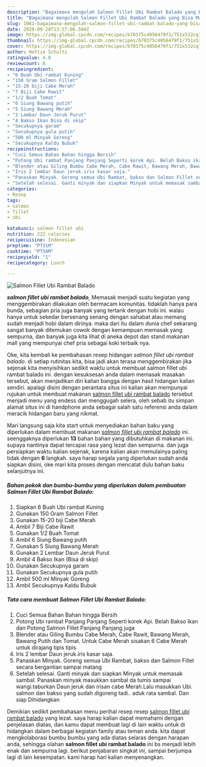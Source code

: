 ```yaml
---
description: "Bagaimana mengolah Salmon Fillet Ubi Rambat Balado yang Bisa Manjain Lidah"
title: "Bagaimana mengolah Salmon Fillet Ubi Rambat Balado yang Bisa Manjain Lidah"
slug: 1061-bagaimana-mengolah-salmon-fillet-ubi-rambat-balado-yang-bisa-manjain-lidah
date: 2020-09-28T13:57:06.504Z
image: https://img-global.cpcdn.com/recipes/b70375c4056479f1/751x532cq70/salmon-fillet-ubi-rambat-balado-foto-resep-utama.jpg
thumbnail: https://img-global.cpcdn.com/recipes/b70375c4056479f1/751x532cq70/salmon-fillet-ubi-rambat-balado-foto-resep-utama.jpg
cover: https://img-global.cpcdn.com/recipes/b70375c4056479f1/751x532cq70/salmon-fillet-ubi-rambat-balado-foto-resep-utama.jpg
author: Hettie Schultz
ratingvalue: 4.8
reviewcount: 8
recipeingredient:
- "6 Buah Ubi rambat Kuning"
- "150 Gram Salmon Fillet"
- "15-20 biji Cabe Merah"
- "7 Biji Cabe Rawit"
- "1/2 Buah Tomat"
- "6 Siung Bawang putih"
- "5 Siung Bawang Merah"
- "2 Lembar Daun Jeruk Purut"
- "4 Bakso Ikan Bisa di skip"
- "Secukupnya garam"
- "Secukupnya gula putih"
- "500 ml Minyak Goreng"
- "Secukupnya Kaldu Bubuk"
recipeinstructions:
- "Cuci Semua Bahan Bahan hingga Bersih"
- "Potong Ubi rambat Panjang Panjang Seperti korek Api. Belah Bakso ikan dan Potong Salmon Fillet Panjang Panjang juga"
- "Blender atau Giling Bumbu Cabe Merah, Cabe Rawit, Bawang Merah, Bawang Putih dan Tomat. Untuk Cabe Merah sisakan 6 Cabe Merah untuk dirajang tipis tipis."
- "Iris 2 lembar Daun jeruk.iris kasar saja."
- "Panaskan Minyak. Goreng semua Ubi Rambat, bakso dan Salmon Fillet secara bergantian sampai matang"
- "Setelah selesai. Ganti minyak dan siapkan Minyak untuk memasak sambal. Panaskan minyak masukkan sambal da tumis sampai wangi.taburkan Daun jeruk dan irisan cabe Merah.Lalu masukkan Ubi. salmon dan bakso yang sudah digoreng tadi.. aduk rata sambal. Dan siap Dihidangkan"
categories:
- Resep
tags:
- salmon
- fillet
- ubi

katakunci: salmon fillet ubi 
nutrition: 222 calories
recipecuisine: Indonesian
preptime: "PT31M"
cooktime: "PT58M"
recipeyield: "1"
recipecategory: Lunch

---
```



![Salmon Fillet Ubi Rambat Balado](https://img-global.cpcdn.com/recipes/b70375c4056479f1/751x532cq70/salmon-fillet-ubi-rambat-balado-foto-resep-utama.jpg)

<b><i>salmon fillet ubi rambat balado</i></b>, Memasak menjadi suatu kegiatan yang menggembirakan dilakukan oleh bermacam komunitas. tidaklah hanya para bunda, sebagian pria juga banyak yang tertarik dengan hobi ini. walau hanya untuk sekedar bersenang senang dengan sahabat atau memang sudah menjadi hobi dalam dirinya. maka dari itu dalam dunia chef sekarang sangat banyak ditemukan cowok dengan kemampuan memasak yang sempurna, dan banyak juga kita lihat di aneka depot dan stand makanan mall yang mempunyai chef pria sebagai koki terbaik nya.



Oke, kita kembali ke pembahasan resep hidangan <i>salmon fillet ubi rambat balado</i>. di setiap rutinitas kita, bisa jadi akan terasa menggembirakan jika sejenak kita menyisihkan sedikit waktu untuk membuat salmon fillet ubi rambat balado ini. dengan kesuksesan anda dalam memasak masakan tersebut, akan menjadikan diri kalian bangga dengan hasil hidangan kalian sendiri. apalagi disini dengan perantara situs ini kalian akan mempunyai rujukan untuk membuat makanan <u>salmon fillet ubi rambat balado</u> tersebut menjadi menu yang endess dan menggugah selera, oleh sebab itu simpan alamat situs ini di handphone anda sebagai salah satu referensi anda dalam meracik hidangan baru yang nikmat.


Mari langsung saja kita start untuk menyediakan bahan baku yang diperlukan dalam membuat makanan <u><i>salmon fillet ubi rambat balado</i></u> ini. seenggaknya diperlukan <b>13</b> bahan bahan yang dibutuhkan di makanan ini. supaya nantinya dapat tercapai rasa yang lezat dan sempurna. dan juga persiapkan waktu kalian sejenak, karena kalian akan memulainya paling tidak dengan <b>6</b> langkah. saya harap segala yang diperlukan sudah anda siapkan disini, oke mari kita proses dengan mencatat dulu bahan baku selanjutnya ini.

<!--inarticleads1-->

##### Bahan pokok dan bumbu-bumbu yang diperlukan dalam pembuatan Salmon Fillet Ubi Rambat Balado:

1. Siapkan 6 Buah Ubi rambat Kuning
1. Gunakan 150 Gram Salmon Fillet
1. Gunakan 15-20 biji Cabe Merah
1. Ambil 7 Biji Cabe Rawit
1. Gunakan 1/2 Buah Tomat
1. Ambil 6 Siung Bawang putih
1. Gunakan 5 Siung Bawang Merah
1. Gunakan 2 Lembar Daun Jeruk Purut
1. Ambil 4 Bakso Ikan (Bisa di skip)
1. Gunakan Secukupnya garam
1. Gunakan Secukupnya gula putih
1. Ambil 500 ml Minyak Goreng
1. Ambil Secukupnya Kaldu Bubuk




<!--inarticleads2-->

##### Tata cara membuat Salmon Fillet Ubi Rambat Balado:

1. Cuci Semua Bahan Bahan hingga Bersih
1. Potong Ubi rambat Panjang Panjang Seperti korek Api. Belah Bakso ikan dan Potong Salmon Fillet Panjang Panjang juga
1. Blender atau Giling Bumbu Cabe Merah, Cabe Rawit, Bawang Merah, Bawang Putih dan Tomat. Untuk Cabe Merah sisakan 6 Cabe Merah untuk dirajang tipis tipis.
1. Iris 2 lembar Daun jeruk.iris kasar saja.
1. Panaskan Minyak. Goreng semua Ubi Rambat, bakso dan Salmon Fillet secara bergantian sampai matang
1. Setelah selesai. Ganti minyak dan siapkan Minyak untuk memasak sambal. Panaskan minyak masukkan sambal da tumis sampai wangi.taburkan Daun jeruk dan irisan cabe Merah.Lalu masukkan Ubi. salmon dan bakso yang sudah digoreng tadi.. aduk rata sambal. Dan siap Dihidangkan




Demikian sedikit pembahasan menu perihal resep resep <u>salmon fillet ubi rambat balado</u> yang lezat. saya harap kalian dapat memahami dengan penjelasan diatas, dan kamu dapat membuat lagi di lain waktu untuk di hidangkan dalam berbagai kegiatan family atau teman anda. kita dapat mengkolaborasi bumbu bumbu yang ada diatas selaras dengan harapan anda, sehingga olahan <b>salmon fillet ubi rambat balado</b> ini bs menjadi lebih enak dan sempurna lagi. berikut penjabaran singkat ini, sampai berjumpa lagi di lain kesempatan. kami harap hari kalian menyenangkan.
